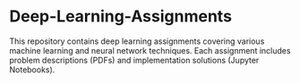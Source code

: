 # Deep-Learning-Assignments
This repository contains deep learning assignments covering various machine learning and neural network techniques. Each assignment includes problem descriptions (PDFs) and implementation solutions (Jupyter Notebooks).
